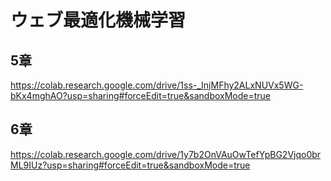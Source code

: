 # ウェブ最適化機械学習

## 5章
https://colab.research.google.com/drive/1ss-_InjMFhy2ALxNUVx5WG-bKx4mghAO?usp=sharing#forceEdit=true&sandboxMode=true

## 6章
https://colab.research.google.com/drive/1y7b2OnVAuOwTefYpBG2Vjqo0brML9IUz?usp=sharing#forceEdit=true&sandboxMode=true
